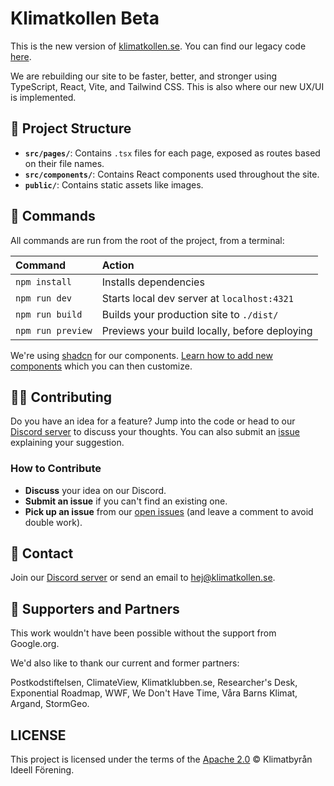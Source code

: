 # Klimatkollen Beta

This is the new version of [klimatkollen.se](https://klimatkollen.se). You can find our legacy code [here](https://github.com/Klimatbyran/klimatkollen).

We are rebuilding our site to be faster, better, and stronger using TypeScript, React, Vite, and Tailwind CSS. This is also where our new UX/UI is implemented.

## 🚀 Project Structure

- **`src/pages/`**: Contains `.tsx` files for each page, exposed as routes based on their file names.
- **`src/components/`**: Contains React components used throughout the site.
- **`public/`**: Contains static assets like images.

## 🧞 Commands

All commands are run from the root of the project, from a terminal:

| Command                   | Action                                           |
| :------------------------ | :----------------------------------------------- |
| `npm install`             | Installs dependencies                            |
| `npm run dev`             | Starts local dev server at `localhost:4321`      |
| `npm run build`           | Builds your production site to `./dist/`         |
| `npm run preview`         | Previews your build locally, before deploying    |

We're using [shadcn](https://www.shadcn-svelte.com/) for our components. [Learn how to add new components](https://www.shadcn-svelte.com/docs/installation/astro#thats-it) which you can then customize.

## 👩‍💻 Contributing

Do you have an idea for a feature? Jump into the code or head to our [Discord server](https://discord.gg/N5P64QPQ6v) to discuss your thoughts. You can also submit an [issue](https://github.com/Klimatbyran/beta/issues) explaining your suggestion.

### How to Contribute

- **Discuss** your idea on our Discord.
- **Submit an issue** if you can't find an existing one.
- **Pick up an issue** from our [open issues](https://github.com/Klimatbyran/beta/issues) (and leave a comment to avoid double work).

## 📠 Contact

Join our [Discord server](https://discord.gg/N5P64QPQ6v) or send an email to [hej@klimatkollen.se](mailto:hej@klimatkollen.se).

## 🫶 Supporters and Partners

This work wouldn't have been possible without the support from Google.org.

We'd also like to thank our current and former partners:

Postkodstiftelsen, ClimateView, Klimatklubben.se, Researcher's Desk, Exponential Roadmap, WWF, We Don't Have Time, Våra Barns Klimat, Argand, StormGeo.

## LICENSE

This project is licensed under the terms of the [Apache 2.0](LICENSE) © Klimatbyrån Ideell Förening.
